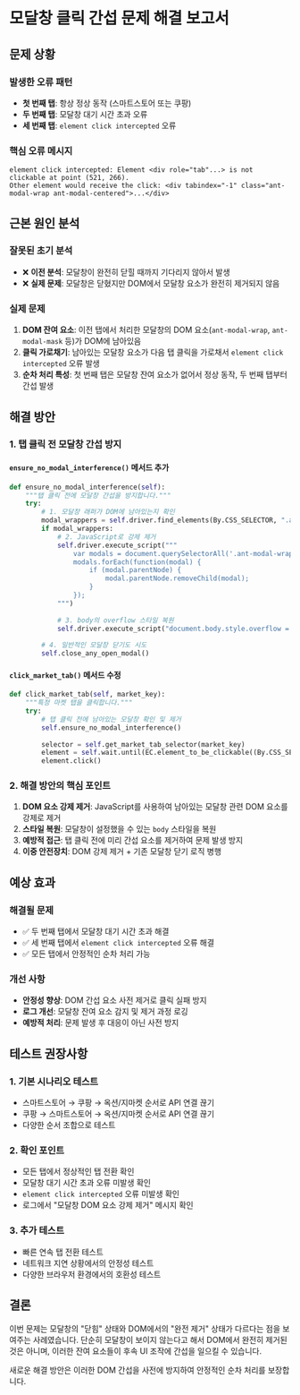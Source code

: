 # 모달창 클릭 간섭 문제 해결 보고서

## 문제 상황

### 발생한 오류 패턴
- **첫 번째 탭**: 항상 정상 동작 (스마트스토어 또는 쿠팡)
- **두 번째 탭**: 모달창 대기 시간 초과 오류
- **세 번째 탭**: `element click intercepted` 오류

### 핵심 오류 메시지
```
element click intercepted: Element <div role="tab"...> is not clickable at point (521, 266). 
Other element would receive the click: <div tabindex="-1" class="ant-modal-wrap ant-modal-centered">...</div>
```

## 근본 원인 분석

### 잘못된 초기 분석
- ❌ **이전 분석**: 모달창이 완전히 닫힐 때까지 기다리지 않아서 발생
- ❌ **실제 문제**: 모달창은 닫혔지만 DOM에서 모달창 요소가 완전히 제거되지 않음

### 실제 문제
1. **DOM 잔여 요소**: 이전 탭에서 처리한 모달창의 DOM 요소(`ant-modal-wrap`, `ant-modal-mask` 등)가 DOM에 남아있음
2. **클릭 가로채기**: 남아있는 모달창 요소가 다음 탭 클릭을 가로채서 `element click intercepted` 오류 발생
3. **순차 처리 특성**: 첫 번째 탭은 모달창 잔여 요소가 없어서 정상 동작, 두 번째 탭부터 간섭 발생

## 해결 방안

### 1. 탭 클릭 전 모달창 간섭 방지

#### `ensure_no_modal_interference()` 메서드 추가
```python
def ensure_no_modal_interference(self):
    """탭 클릭 전에 모달창 간섭을 방지합니다."""
    try:
        # 1. 모달창 래퍼가 DOM에 남아있는지 확인
        modal_wrappers = self.driver.find_elements(By.CSS_SELECTOR, ".ant-modal-wrap")
        if modal_wrappers:
            # 2. JavaScript로 강제 제거
            self.driver.execute_script("""
                var modals = document.querySelectorAll('.ant-modal-wrap, .ant-modal-mask, .ant-modal');
                modals.forEach(function(modal) {
                    if (modal.parentNode) {
                        modal.parentNode.removeChild(modal);
                    }
                });
            """)
            
            # 3. body의 overflow 스타일 복원
            self.driver.execute_script("document.body.style.overflow = 'auto';")
            
        # 4. 일반적인 모달창 닫기도 시도
        self.close_any_open_modal()
```

#### `click_market_tab()` 메서드 수정
```python
def click_market_tab(self, market_key):
    """특정 마켓 탭을 클릭합니다."""
    try:
        # 탭 클릭 전에 남아있는 모달창 확인 및 제거
        self.ensure_no_modal_interference()
        
        selector = self.get_market_tab_selector(market_key)
        element = self.wait.until(EC.element_to_be_clickable((By.CSS_SELECTOR, selector)))
        element.click()
```

### 2. 해결 방안의 핵심 포인트

1. **DOM 요소 강제 제거**: JavaScript를 사용하여 남아있는 모달창 관련 DOM 요소를 강제로 제거
2. **스타일 복원**: 모달창이 설정했을 수 있는 `body` 스타일을 복원
3. **예방적 접근**: 탭 클릭 전에 미리 간섭 요소를 제거하여 문제 발생 방지
4. **이중 안전장치**: DOM 강제 제거 + 기존 모달창 닫기 로직 병행

## 예상 효과

### 해결될 문제
- ✅ 두 번째 탭에서 모달창 대기 시간 초과 해결
- ✅ 세 번째 탭에서 `element click intercepted` 오류 해결
- ✅ 모든 탭에서 안정적인 순차 처리 가능

### 개선 사항
- **안정성 향상**: DOM 간섭 요소 사전 제거로 클릭 실패 방지
- **로그 개선**: 모달창 잔여 요소 감지 및 제거 과정 로깅
- **예방적 처리**: 문제 발생 후 대응이 아닌 사전 방지

## 테스트 권장사항

### 1. 기본 시나리오 테스트
- 스마트스토어 → 쿠팡 → 옥션/지마켓 순서로 API 연결 끊기
- 쿠팡 → 스마트스토어 → 옥션/지마켓 순서로 API 연결 끊기
- 다양한 순서 조합으로 테스트

### 2. 확인 포인트
- 모든 탭에서 정상적인 탭 전환 확인
- 모달창 대기 시간 초과 오류 미발생 확인
- `element click intercepted` 오류 미발생 확인
- 로그에서 "모달창 DOM 요소 강제 제거" 메시지 확인

### 3. 추가 테스트
- 빠른 연속 탭 전환 테스트
- 네트워크 지연 상황에서의 안정성 테스트
- 다양한 브라우저 환경에서의 호환성 테스트

## 결론

이번 문제는 모달창의 "닫힘" 상태와 DOM에서의 "완전 제거" 상태가 다르다는 점을 보여주는 사례였습니다. 단순히 모달창이 보이지 않는다고 해서 DOM에서 완전히 제거된 것은 아니며, 이러한 잔여 요소들이 후속 UI 조작에 간섭을 일으킬 수 있습니다.

새로운 해결 방안은 이러한 DOM 간섭을 사전에 방지하여 안정적인 순차 처리를 보장합니다.